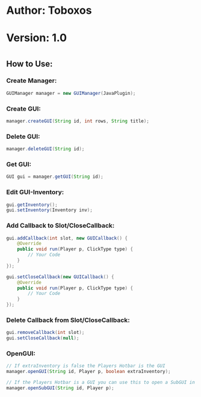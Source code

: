 # Author: Toboxos
# Version: 1.0
#
#
## How to Use:


### Create Manager:

``` JAVA
GUIManager manager = new GUIManager(JavaPlugin);
```

### Create GUI:
``` JAVA
manager.createGUI(String id, int rows, String title);
```

### Delete GUI:
``` JAVA
manager.deleteGUI(String id);
```

### Get GUI:
``` JAVA
GUI gui = manager.getGUI(String id);
```

### Edit GUI-Inventory:
``` JAVA
gui.getInventory();
gui.setInventory(Inventory inv);
```

### Add Callback to Slot/CloseCallback:
``` JAVA
gui.addCallback(int slot, new GUICallback() {
    @Override
    public void run(Player p, ClickType type) {
        // Your Code
    }
});

gui.setCloseCallback(new GUICallback() {
    @Override
    public void run(Player p, ClickType type) {
        // Your Code
    }
});
```

### Delete Callback from Slot/CloseCallback:
``` JAVA
gui.removeCallback(int slot);
gui.setCloseCallback(null);
```

### OpenGUI:
``` JAVA
// If extraInventory is false the Players Hotbar is the GUI
manager.openGUI(String id, Player p, boolean extraInventory); 

// If the Players Hotbar is a GUI you can use this to open a SubGUI in an extra Inventory
manager.openSubGUI(String id, Player p);
```